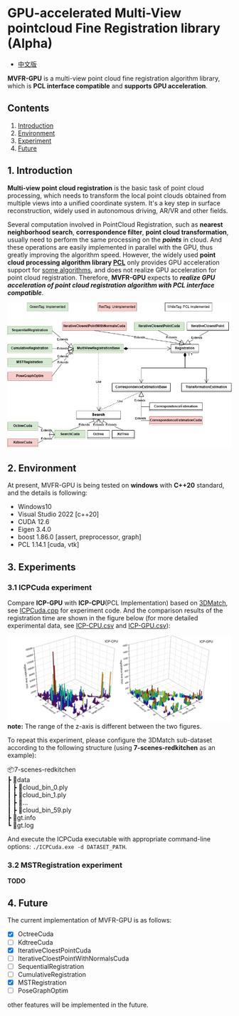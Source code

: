 # GPU-accelerated Multi-View pointcloud Fine Registration library (Alpha)

* [中文版](./README_CN.md)

**MVFR-GPU** is a multi-view point cloud fine registration algorithm library, which is **PCL interface compatible** and **supports GPU acceleration**.

## Contents

1. [Introduction](#1-introduction)
2. [Environment](#2-environment)
3. [Experiment](#3-experiments)
4. [Future](#4-future)

## 1. Introduction

**Multi-view point cloud registration** is the basic task of point cloud processing, which needs to transform the local point clouds obtained from multiple views into a unified coordinate system. It's a key step in surface reconstruction, widely used in autonomous driving, AR/VR and other fields. 

Several computation involved in PointCloud Registration, such as **nearest neighborhood search**, **correspondence filter**, **point cloud transformation**, usually need to perform the same processing on the ***points*** in cloud. And these operations are easily implemented in parallel with the GPU, thus greatly improving the algorithm speed. However, the widely used **point cloud processing algorithm library [PCL](https://pointclouds.org/ "PCL website homepage")** only provides GPU acceleration support for [some algorithms](https://github.com/PointCloudLibrary/pcl/tree/master/gpu "PCL GPU module"), and does not realize GPU acceleration for point cloud registration. Therefore, **MVFR-GPU** expects to ***realize GPU acceleration of point cloud registration algorithm with PCL interface compatible***.

![Library Architecture](./imgs/MultiViewRegistration_pre.png "Library Architecture")

## 2. Environment

At present, MVFR-GPU is being tested on **windows** with **C++20** standard, and the details is following:

- Windows10
- Visual Studio 2022 [c++20]
- CUDA 12.6
- Eigen 3.4.0
- boost 1.86.0 [assert, preprocessor, graph]
- PCL 1.14.1 [cuda, vtk]

## 3. Experiments

### 3.1 ICPCuda experiment

Compare **ICP-GPU** with **ICP-CPU**(PCL Implementation) based on [3DMatch](https://3dmatch.cs.princeton.edu/#geometric-registration-benchmark "3DMatch Geometric Registration Benchmark"), see [ICPCuda.cpp](./examples/ICPCuda.cpp "ICPCuda Test program") for experiment code. And the comparison results of the registration time are shown in the figure below (for more detailed experimental data, see [ICP-CPU.csv](./docs/ICP-CPU.csv "ICP-CPU record file") and [ICP-GPU.csv](./docs/ICP-GPU.csv "ICP-GPU record file")):

![ICPCuda Test](./imgs/ICPCudaTest.png "ICPCuda Test")
**note:** The range of the z-axis is different between the two figures.

To repeat this experiment, please configure the 3DMatch sub-dataset according to the following structure (using **7-scenes-redkitchen** as an example):

📦7-scenes-redkitchen<br>
 ┣ 📂data<br>
 ┃ ┣ 📜cloud_bin_0.ply<br>
 ┃ ┣ 📜cloud_bin_1.ply<br>
 ┃ ┣ 📜...<br>
 ┃ ┣ 📜cloud_bin_59.ply<br>
 ┣ 📜gt.info<br>
 ┗ 📜gt.log<br>

And execute the ICPCuda executable with appropriate command-line options: `./ICPCuda.exe -d DATASET_PATH`.

### 3.2 MSTRegistration experiment

**TODO**


## 4. Future

The current implementation of MVFR-GPU is as follows:

- [X] OctreeCuda
- [ ] KdtreeCuda
- [X] IterativeCloestPointCuda
- [ ] IterativeCloestPointWithNormalsCuda
- [ ] SequentialRegistration
- [ ] CumulativeRegistration
- [X] MSTRegistration
- [ ] PoseGraphOptim

other features will be implemented in the future.
